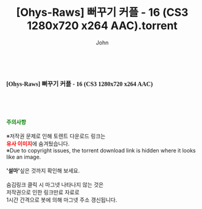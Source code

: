 ﻿---
layout: post
title:  "[Ohys-Raws] 뻐꾸기 커플 - 16 (CS3 1280x720 x264 AAC).torrent"
author: John
categories: [ 애니메이션 ]
tags: [  ]
image:  
description: "[Ohys-Raws] 뻐꾸기 커플 - 16 (CS3 1280x720 x264 AAC) torrent 정보 공유"
toc: true
toc_sticky: true
---

<br>
<div class="view-img">
<a class="view_image" href="http://torrentmobile61.com/bbs/view_image.php?fn=%2Fdata%2Ffile%2Fani%2F1040166563_80ouCqre_f9f5b490cc906fe8915ad6d83915492bef1e2a4b.jpg" target="_blank"><img alt="" class="img-tag" content="http://torrentmobile61.com/data/file/ani/1040166563_80ouCqre_f9f5b490cc906fe8915ad6d83915492bef1e2a4b.jpg" itemprop="image" src="http://torrentmobile61.com/data/file/ani/1040166563_80ouCqre_f9f5b490cc906fe8915ad6d83915492bef1e2a4b.jpg"/></a></div><div class="view-content" itemprop="description">
<p><span style="font-family:nanumsquareround;font-size:16px;font-weight:700;white-space:nowrap;background-color:rgb(255,255,255);">[Ohys-Raws] 뻐꾸기 커플 - 16 (CS3 1280x720 x264 AAC)</span> </p> </div>
    
<br><br><br>
<p data-ke-size="size16"><b><span style="color: green;">주의사항</span></b><br /><br />※저작권 문제로 인해 토렌트 다운로드 링크는<br /><b><span style="color: red;">유사 이미지</span></b>에 숨겨뒀습니다.<br />※Due to copyright issues, the torrent download link is hidden where it looks like an image.<br /><br /><b>'설마'</b>싶은 것까지 확인해 보세요.<br /><br />숨김링크 클릭 시 마그넷 나타나지 않는 것은<br />저작권으로 인한 링크만료 자료로<br />1시간 간격으로 봇에 의해 마그넷 주소 갱신됩니다.</p>
